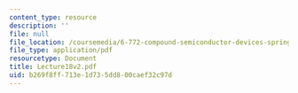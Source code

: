 ```yaml
---
content_type: resource
description: ''
file: null
file_location: /coursemedia/6-772-compound-semiconductor-devices-spring-2003/b269f8ff713e1d735dd800caef32c97d_Lecture18v2.pdf
file_type: application/pdf
resourcetype: Document
title: Lecture18v2.pdf
uid: b269f8ff-713e-1d73-5dd8-00caef32c97d
---
```

